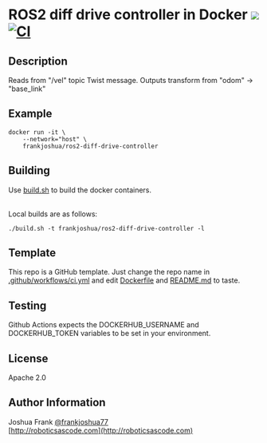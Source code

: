 # ROS2 diff drive controller in Docker [![](https://img.shields.io/docker/pulls/frankjoshua/ros2-diff-drive-controller)](https://hub.docker.com/r/frankjoshua/ros2-diff-drive-controller) [![CI](https://github.com/frankjoshua/docker-ros2-diff-drive-controller/workflows/CI/badge.svg)](https://github.com/frankjoshua/docker-ros2-diff-drive-controller/actions)

## Description

Reads from "/vel" topic Twist message.
Outputs transform from "odom" -> "base_link"

## Example

```
docker run -it \
    --network="host" \
    frankjoshua/ros2-diff-drive-controller
```

## Building

Use [build.sh](build.sh) to build the docker containers.

<br>Local builds are as follows:

```
./build.sh -t frankjoshua/ros2-diff-drive-controller -l
```

## Template

This repo is a GitHub template. Just change the repo name in [.github/workflows/ci.yml](.github/workflows/ci.yml) and edit [Dockerfile](Dockerfile) and [README.md](README.md) to taste.

## Testing

Github Actions expects the DOCKERHUB_USERNAME and DOCKERHUB_TOKEN variables to be set in your environment.

## License

Apache 2.0

## Author Information

Joshua Frank [@frankjoshua77](https://www.twitter.com/@frankjoshua77)
<br>
[http://roboticsascode.com](http://roboticsascode.com)

